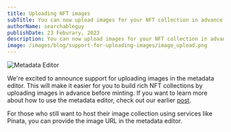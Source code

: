 ```yaml
---
title: Uploading NFT images
subTitle: You can now upload images for your NFT collection in advance before minting.
authorName: searchableguy
publishDate: 23 Feburary, 2023
description: You can now upload images for your NFT collection in advance before minting.
image: /images/blog/support-for-uploading-images/image_upload.png
---
```


![Metadata Editor](/images/blog/support-for-uploading-images/image_upload.png)

We're excited to announce support for uploading images in the metadata editor. This will make it easier for you to build rich NFT collections by uploading images in advance before minting. If you want to learn more about how to use the metadata editor, check out our earlier [post](https://unlock-protocol.com/blog/key-metadata-configurator).

For those who still want to host their image collection using services like Pinata, you can provide the image URL in the metadata editor.
